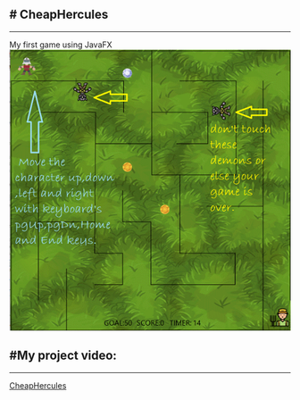 ## # CheapHercules <br/>
-----------------
My first game using JavaFX <br/>
![Alt text](Untitled4.gif)
## #My project video:
--------------------
[CheapHercules](https://www.facebook.com/tahsina.sheeva/videos/817319302474491)
